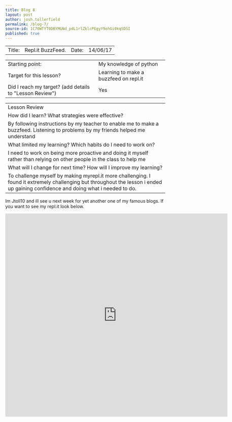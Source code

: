 ```yaml
---
title: Blog 8
layout: post
author: josh.tollerfield
permalink: /blog-7/
source-id: 1C70WTYT0DBYMGNd_pdL1rlZklcPEgyY9ohGi0kqSDSI
published: true
---
```

<table>
  <tr>
    <td>Title:  </td>
    <td>Repl.it BuzzFeed.</td>
    <td> Date:  </td>
    <td>14/06/17</td>
  </tr>
</table>


<table>
  <tr>
    <td>Starting point:</td>
    <td>My knowledge of python </td>
  </tr>
  <tr>
    <td>Target for this lesson?</td>
    <td>Learning to make a buzzfeed on repl.it</td>
  </tr>
  <tr>
    <td>Did I reach my target? 
(add details to "Lesson Review")</td>
    <td>Yes </td>
  </tr>
</table>


<table>
  <tr>
    <td>Lesson Review</td>
  </tr>
  <tr>
    <td>How did I learn? What strategies were effective? </td>
  </tr>
  <tr>
    <td>By following instructions by my teacher to enable me to make a buzzfeed. Listening to problems by my friends helped me understand </td>
  </tr>
  <tr>
    <td>What limited my learning? Which habits do I need to work on? </td>
  </tr>
  <tr>
    <td>I need to work on being more proactive and doing it myself rather than relying on other people in the class to help me </td>
  </tr>
  <tr>
    <td>What will I change for next time? How will I improve my learning?</td>
  </tr>
  <tr>
    <td>To challenge myself by making myrepl.it more challenging. I found it extremely challenging but throughout the lesson i ended up gaining confidence and doing what i needed to do.</td>
  </tr>
</table>


 

Im Jtoll10 and ill see u next week for yet another one of my famous blogs. If you want to see my repl.it look below.  


<iframe width="700" height="640" src="https://repl.it/Hie2/7" frameborder="0" allowfullscreen></iframe>



